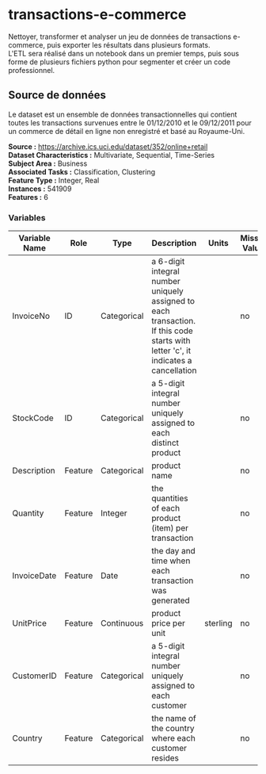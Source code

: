 # transactions-e-commerce

Nettoyer, transformer et analyser un jeu de données de transactions e-commerce, puis exporter les résultats dans plusieurs formats.  
L'ETL sera réalisé dans un notebook dans un premier temps, puis sous forme de plusieurs fichiers python pour segmenter et créer un code professionnel.

## Source de données 

Le dataset est un ensemble de données transactionnelles qui contient toutes les transactions survenues entre le 01/12/2010 et le 09/12/2011 pour un commerce de détail en ligne non enregistré et basé au Royaume-Uni.

**Source :** https://archive.ics.uci.edu/dataset/352/online+retail  
**Dataset Characteristics :** Multivariate, Sequential, Time-Series  
**Subject Area :** Business  
**Associated Tasks :** Classification, Clustering  
**Feature Type :** Integer, Real  
**Instances :** 541909  
**Features :** 6

### Variables

| Variable Name | Role | Type | Description | Units | Missing Values |
|---------------|------|------|-------------|-------|----------------|
| InvoiceNo	| ID | Categorical | a 6-digit integral number uniquely assigned to each transaction. If this code starts with letter 'c', it indicates a cancellation | | no
| StockCode | ID | Categorical | a 5-digit integral number uniquely assigned to each distinct product | | no
| Description |	Feature | Categorical |	product name | | no
| Quantity | Feature | Integer | the quantities of each product (item) per transaction | | no
| InvoiceDate |	Feature | Date | the day and time when each transaction was generated | | no
| UnitPrice | Feature | Continuous | product price per unit	| sterling | no
| CustomerID | Feature | Categorical | a 5-digit integral number uniquely assigned to each customer | | no
| Country |	Feature | Categorical | the name of the country where each customer resides | | no